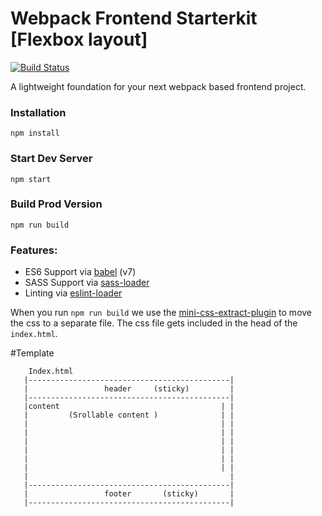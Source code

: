 # Webpack Frontend Starterkit [Flexbox layout]

[![Build Status](https://travis-ci.org/darknessnerd/css_flexbox_examples.svg?branch=master)](https://travis-ci.org/darknessnerd/css_flexbox_examples)

A lightweight foundation for your next webpack based frontend project.


### Installation

```
npm install
```

### Start Dev Server

```
npm start
```

### Build Prod Version

```
npm run build
```

### Features:

* ES6 Support via [babel](https://babeljs.io/) (v7)
* SASS Support via [sass-loader](https://github.com/jtangelder/sass-loader)
* Linting via [eslint-loader](https://github.com/MoOx/eslint-loader)

When you run `npm run build` we use the [mini-css-extract-plugin](https://github.com/webpack-contrib/mini-css-extract-plugin) to move the css to a separate file. The css file gets included in the head of the `index.html`.


#Template 

                                                                                     
        Index.html                                                         
       |---------------------------------------------|                                      
       |                 header     (sticky)         |                                      
       |---------------------------------------------|                                      
       |content                                    | |                                      
       |         (Srollable content )              | |                                      
       |                                           | |                                      
       |                                           | |                                      
       |                                           | |                                      
       |                                           | |                                      
       |                                           | |                                      
       |                                           | |                                     
       |                                             |                                      
       |---------------------------------------------|                                      
       |                 footer       (sticky)       |                                     
       |---------------------------------------------|                                      
                                                       